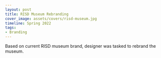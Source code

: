```yaml
---
layout: post
title: RISD Museum Rebranding
cover_image: assets/covers/risd-museum.jpg
timeline: Spring 2022
tags:
- Branding
---
```


Based on current RISD museum brand, designer was tasked to rebrand the museum.